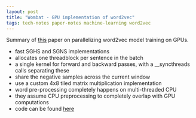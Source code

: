 ```yaml
---
layout: post
title: "Wombat - GPU implementation of word2vec"
tags: tech-notes paper-notes machine-learning word2vec
---
```


Summary of [this](https://ieeexplore.ieee.org/document/8091076) paper on
parallelizing word2vec model training on GPUs.

- fast SGHS and SGNS implementations
- allocates one threadblock per sentence in the batch
- a single kernel for forward and backward passes, with a __syncthreads calls separating these
- share the negative samples across the current window
- use a custom 4x8 tiled matrix multiplication implementation
- word pre-processing completely happens on multi-threaded CPU
- they assume CPU preprocessing to completely overlap with GPU computations
- code can be found [here](https://github.com/tmsimont/wombat)
